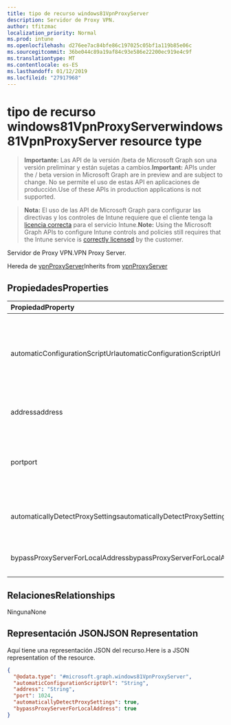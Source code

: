 ```yaml
---
title: tipo de recurso windows81VpnProxyServer
description: Servidor de Proxy VPN.
author: tfitzmac
localization_priority: Normal
ms.prod: intune
ms.openlocfilehash: d276ee7ac84bfe86c197025c05bf1a119b85e06c
ms.sourcegitcommit: 36be044c89a19af84c93e586e22200ec919e4c9f
ms.translationtype: MT
ms.contentlocale: es-ES
ms.lasthandoff: 01/12/2019
ms.locfileid: "27917968"
---
```

# <a name="windows81vpnproxyserver-resource-type"></a><span data-ttu-id="c3a85-103">tipo de recurso windows81VpnProxyServer</span><span class="sxs-lookup"><span data-stu-id="c3a85-103">windows81VpnProxyServer resource type</span></span>

> <span data-ttu-id="c3a85-104">**Importante:** Las API de la versión /beta de Microsoft Graph son una versión preliminar y están sujetas a cambios.</span><span class="sxs-lookup"><span data-stu-id="c3a85-104">**Important:** APIs under the / beta version in Microsoft Graph are in preview and are subject to change.</span></span> <span data-ttu-id="c3a85-105">No se permite el uso de estas API en aplicaciones de producción.</span><span class="sxs-lookup"><span data-stu-id="c3a85-105">Use of these APIs in production applications is not supported.</span></span>

> <span data-ttu-id="c3a85-106">**Nota:** El uso de las API de Microsoft Graph para configurar las directivas y los controles de Intune requiere que el cliente tenga la [licencia correcta](https://go.microsoft.com/fwlink/?linkid=839381) para el servicio Intune.</span><span class="sxs-lookup"><span data-stu-id="c3a85-106">**Note:** Using the Microsoft Graph APIs to configure Intune controls and policies still requires that the Intune service is [correctly licensed](https://go.microsoft.com/fwlink/?linkid=839381) by the customer.</span></span>

<span data-ttu-id="c3a85-107">Servidor de Proxy VPN.</span><span class="sxs-lookup"><span data-stu-id="c3a85-107">VPN Proxy Server.</span></span>

<span data-ttu-id="c3a85-108">Hereda de [vpnProxyServer](../resources/intune-deviceconfig-vpnproxyserver.md)</span><span class="sxs-lookup"><span data-stu-id="c3a85-108">Inherits from [vpnProxyServer](../resources/intune-deviceconfig-vpnproxyserver.md)</span></span>

## <a name="properties"></a><span data-ttu-id="c3a85-109">Propiedades</span><span class="sxs-lookup"><span data-stu-id="c3a85-109">Properties</span></span>
|<span data-ttu-id="c3a85-110">Propiedad</span><span class="sxs-lookup"><span data-stu-id="c3a85-110">Property</span></span>|<span data-ttu-id="c3a85-111">Tipo</span><span class="sxs-lookup"><span data-stu-id="c3a85-111">Type</span></span>|<span data-ttu-id="c3a85-112">Descripción</span><span class="sxs-lookup"><span data-stu-id="c3a85-112">Description</span></span>|
|:---|:---|:---|
|<span data-ttu-id="c3a85-113">automaticConfigurationScriptUrl</span><span class="sxs-lookup"><span data-stu-id="c3a85-113">automaticConfigurationScriptUrl</span></span>|<span data-ttu-id="c3a85-114">Cadena</span><span class="sxs-lookup"><span data-stu-id="c3a85-114">String</span></span>|<span data-ttu-id="c3a85-115">Url de secuencia de comandos de configuración automática del proxy.</span><span class="sxs-lookup"><span data-stu-id="c3a85-115">Proxy's automatic configuration script url.</span></span> <span data-ttu-id="c3a85-116">Se hereda de [vpnProxyServer](../resources/intune-deviceconfig-vpnproxyserver.md)</span><span class="sxs-lookup"><span data-stu-id="c3a85-116">Inherited from [vpnProxyServer](../resources/intune-deviceconfig-vpnproxyserver.md)</span></span>|
|<span data-ttu-id="c3a85-117">address</span><span class="sxs-lookup"><span data-stu-id="c3a85-117">address</span></span>|<span data-ttu-id="c3a85-118">Cadena</span><span class="sxs-lookup"><span data-stu-id="c3a85-118">String</span></span>|<span data-ttu-id="c3a85-119">Dirección.</span><span class="sxs-lookup"><span data-stu-id="c3a85-119">Address.</span></span> <span data-ttu-id="c3a85-120">Se hereda de [vpnProxyServer](../resources/intune-deviceconfig-vpnproxyserver.md)</span><span class="sxs-lookup"><span data-stu-id="c3a85-120">Inherited from [vpnProxyServer](../resources/intune-deviceconfig-vpnproxyserver.md)</span></span>|
|<span data-ttu-id="c3a85-121">port</span><span class="sxs-lookup"><span data-stu-id="c3a85-121">port</span></span>|<span data-ttu-id="c3a85-122">Int32</span><span class="sxs-lookup"><span data-stu-id="c3a85-122">Int32</span></span>|<span data-ttu-id="c3a85-123">Puerto.</span><span class="sxs-lookup"><span data-stu-id="c3a85-123">Port.</span></span> <span data-ttu-id="c3a85-124">Válido valores heredada de 0 a 65535 de [vpnProxyServer](../resources/intune-deviceconfig-vpnproxyserver.md)</span><span class="sxs-lookup"><span data-stu-id="c3a85-124">Valid values 0 to 65535 Inherited from [vpnProxyServer](../resources/intune-deviceconfig-vpnproxyserver.md)</span></span>|
|<span data-ttu-id="c3a85-125">automaticallyDetectProxySettings</span><span class="sxs-lookup"><span data-stu-id="c3a85-125">automaticallyDetectProxySettings</span></span>|<span data-ttu-id="c3a85-126">Booleano</span><span class="sxs-lookup"><span data-stu-id="c3a85-126">Boolean</span></span>|<span data-ttu-id="c3a85-127">Detectar automáticamente la configuración de proxy.</span><span class="sxs-lookup"><span data-stu-id="c3a85-127">Automatically detect proxy settings.</span></span>|
|<span data-ttu-id="c3a85-128">bypassProxyServerForLocalAddress</span><span class="sxs-lookup"><span data-stu-id="c3a85-128">bypassProxyServerForLocalAddress</span></span>|<span data-ttu-id="c3a85-129">Booleano</span><span class="sxs-lookup"><span data-stu-id="c3a85-129">Boolean</span></span>|<span data-ttu-id="c3a85-130">No usar servidor proxy para direcciones locales.</span><span class="sxs-lookup"><span data-stu-id="c3a85-130">Bypass proxy server for local address.</span></span>|

## <a name="relationships"></a><span data-ttu-id="c3a85-131">Relaciones</span><span class="sxs-lookup"><span data-stu-id="c3a85-131">Relationships</span></span>
<span data-ttu-id="c3a85-132">Ninguna</span><span class="sxs-lookup"><span data-stu-id="c3a85-132">None</span></span>
## <a name="json-representation"></a><span data-ttu-id="c3a85-133">Representación JSON</span><span class="sxs-lookup"><span data-stu-id="c3a85-133">JSON Representation</span></span>
<span data-ttu-id="c3a85-134">Aquí tiene una representación JSON del recurso.</span><span class="sxs-lookup"><span data-stu-id="c3a85-134">Here is a JSON representation of the resource.</span></span>
<!-- {
  "blockType": "resource",
  "@odata.type": "microsoft.graph.windows81VpnProxyServer"
}
-->
``` json
{
  "@odata.type": "#microsoft.graph.windows81VpnProxyServer",
  "automaticConfigurationScriptUrl": "String",
  "address": "String",
  "port": 1024,
  "automaticallyDetectProxySettings": true,
  "bypassProxyServerForLocalAddress": true
}
```





